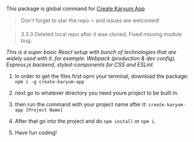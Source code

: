 This package is global command for [Create Karyum App](https://github.com/Karyum/React-Simple-Setup)

> Don't forget to star the repo :star: and issues are welcomed!

> 3.3.3 Deleted local repo after it was cloned, Fixed missing module bug.

_This is a super basic React setup with bunch of technologies that are widely used with it. for example: Webpack (production & dev config), Express.js backend, styled-components for CSS and ESLint._

1. In order to get the files first oprn your terminal, download the package:
   `npm i -g create-karyum-app`

2. next go to whatever directory you need youre project to be built in.

3. then run the command with your project name after it: `create-karyum-app [Project Name]`

4. After that go into the project and do `npm install` or `npm i`.

5. Have fun coding!
